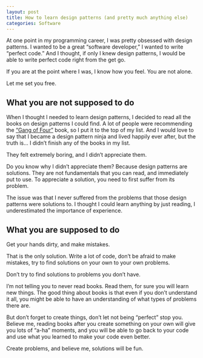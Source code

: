 ```yaml
---
layout: post
title: How to learn design patterns (and pretty much anything else)
categories: Software
---
```


At one point in my programming career, I was pretty obsessed with design patterns. I wanted to be a great “software developer,” I wanted to write “perfect code.” And I thought, if only I knew design patterns, I would be able to write perfect code right from the get go.

If you are at the point where I was, I know how you feel. You are not alone.

Let me set you free.

## What you are not supposed to do
When I thought I needed to learn design patterns, I decided to read all the books on design patterns I could find. A lot of people were recommending the [“Gang of Four”](http://amzn.to/1oD4xJ0) book, so I put it to the top of my list. And I would love to say that I became a design pattern ninja and lived happily ever after, but the truth is… I didn’t finish any of the books in my list.

They felt extremely boring, and I didn’t appreciate them.

Do you know why I didn’t appreciate them? Because design patterns are solutions. They are not fundamentals that you can read, and immediately put to use. To appreciate a solution, you need to first suffer from its problem.

The issue was that I never suffered from the problems that those design patterns were solutions to. I thought I could learn anything by just reading, I underestimated the importance of experience.

## What you are supposed to do
Get your hands dirty, and make mistakes.

That is the only solution. Write a lot of code, don’t be afraid to make mistakes, try to find solutions on your own to your own problems.

Don’t try to find solutions to problems you don’t have.

I’m not telling you to never read books. Read them, for sure you will learn new things. The good thing about books is that even if you don’t understand it all, you might be able to have an understanding of what types of problems there are.

But don’t forget to create things, don’t let not being “perfect” stop you. Believe me, reading books after you create something on your own will give you lots of “a-ha” moments, and you will be able to go back to your code and use what you learned to make your code even better.

Create problems, and believe me, solutions will be fun.

